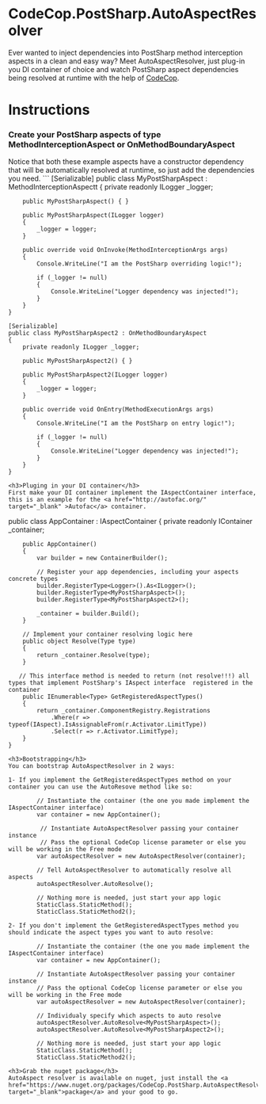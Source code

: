 # CodeCop.PostSharp.AutoAspectResolver 
Ever wanted to inject dependencies into PostSharp method interception aspects in a clean and easy way? Meet AutoAspectResolver, just plug-in you DI container of choice and watch PostSharp aspect dependencies being resolved at runtime with the help of <a href="http://getcodecop.com" target="_blank">CodeCop</a>.

# Instructions 

<h3>Create your PostSharp aspects of type MethodInterceptionAspect or OnMethodBoundaryAspect</h3>
Notice that both these example aspects have a constructor dependency that will be automatically resolved at runtime, so just add the dependencies you need.
```
    [Serializable]
    public class MyPostSharpAspect : MethodInterceptionAspectt
    {
        private readonly ILogger _logger;

        public MyPostSharpAspect() { }

        public MyPostSharpAspect(ILogger logger)
        {
            _logger = logger;
        }

        public override void OnInvoke(MethodInterceptionArgs args)
        {
            Console.WriteLine("I am the PostSharp overriding logic!");

            if (_logger != null)
            {
                Console.WriteLine("Logger dependency was injected!");
            }
        }
    }

    [Serializable]
    public class MyPostSharpAspect2 : OnMethodBoundaryAspect
    {
        private readonly ILogger _logger;

        public MyPostSharpAspect2() { }

        public MyPostSharpAspect2(ILogger logger)
        {
            _logger = logger;
        }

        public override void OnEntry(MethodExecutionArgs args)
        {
            Console.WriteLine("I am the PostSharp on entry logic!");

            if (_logger != null)
            {
                Console.WriteLine("Logger dependency was injected!");
            }
        }
    }
```
<h3>Pluging in your DI container</h3>
First make your DI container implement the IAspectContainer interface, this is an example for the <a href="http://autofac.org/" target="_blank" >Autofac</a> container.
```
public class AppContainer : IAspectContainer
    {
        private readonly IContainer _container;

        public AppContainer()
        {
            var builder = new ContainerBuilder();
            
            // Register your app dependencies, including your aspects concrete types
            builder.RegisterType<Logger>().As<ILogger>();
            builder.RegisterType<MyPostSharpAspect>();
            builder.RegisterType<MyPostSharpAspect2>();

            _container = builder.Build();
        }

        // Implement your container resolving logic here
        public object Resolve(Type type)
        {
            return _container.Resolve(type);
        }

       // This interface method is needed to return (not resolve!!!) all types that implement PostSharp's IAspect interface  registered in the container
        public IEnumerable<Type> GetRegisteredAspectTypes()
        {
            return _container.ComponentRegistry.Registrations
                .Where(r => typeof(IAspect).IsAssignableFrom(r.Activator.LimitType))
                .Select(r => r.Activator.LimitType);
        }
    }
```
<h3>Bootstrapping</h3>
You can bootstrap AutoAspectResolver in 2 ways:

1- If you implement the GetRegisteredAspectTypes method on your container you can use the AutoResove method like so:
```
            // Instantiate the container (the one you made implement the IAspectContainer interface)
            var container = new AppContainer();

             // Instantiate AutoAspectResolver passing your container instance
             // Pass the optional CodeCop license parameter or else you will be working in the Free mode
            var autoAspectResolver = new AutoAspectResolver(container);
         
            // Tell AutoAspectResolver to automatically resolve all aspects 
            autoAspectResolver.AutoResolve();
            
            // Nothing more is needed, just start your app logic
            StaticClass.StaticMethod();
            StaticClass.StaticMethod2();
```
2- If you don't implement the GetRegisteredAspectTypes method you should indicate the aspect types you want to auto resolve:
```
            // Instantiate the container (the one you made implement the IAspectContainer interface)
            var container = new AppContainer();
            
            // Instantiate AutoAspectResolver passing your container instance
            // Pass the optional CodeCop license parameter or else you will be working in the Free mode
            var autoAspectResolver = new AutoAspectResolver(container);
         
            // Individualy specify which aspects to auto resolve
            autoAspectResolver.AutoResolve<MyPostSharpAspect>();
            autoAspectResolver.AutoResolve<MyPostSharpAspect2>();

            // Nothing more is needed, just start your app logic
            StaticClass.StaticMethod();
            StaticClass.StaticMethod2();
```
<h3>Grab the nuget package</h3>
AutoAspect resolver is available on nuget, just install the <a href="https://www.nuget.org/packages/CodeCop.PostSharp.AutoAspectResolver/" target="_blank">package</a> and your good to go.
